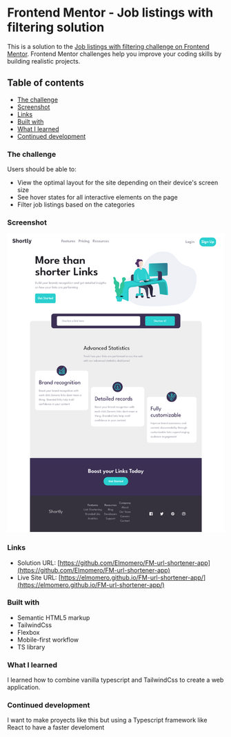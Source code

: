 # Frontend Mentor - Job listings with filtering solution

This is a solution to the [Job listings with filtering challenge on Frontend Mentor](https://www.frontendmentor.io/challenges/job-listings-with-filtering-ivstIPCt). Frontend Mentor challenges help you improve your coding skills by building realistic projects.

## Table of contents

- [The challenge](#the-challenge)
- [Screenshot](#screenshot)
- [Links](#links)
- [Built with](#built-with)
- [What I learned](#what-i-learned)
- [Continued development](#continued-development)

### The challenge

Users should be able to:

- View the optimal layout for the site depending on their device's screen size
- See hover states for all interactive elements on the page
- Filter job listings based on the categories

### Screenshot

![proyectImage](./public/images/page-screenshot.png)

### Links

- Solution URL: [https://github.com/Elmomero/FM-url-shortener-app](https://github.com/Elmomero/FM-url-shortener-app)
- Live Site URL: [https://elmomero.github.io/FM-url-shortener-app/](https://elmomero.github.io/FM-url-shortener-app/)

### Built with

- Semantic HTML5 markup
- TailwindCss
- Flexbox
- Mobile-first workflow
- TS library

### What I learned

I learned how to combine vanilla typescript and TailwindCss to create a web application.

### Continued development

I want to make proyects like this but using a Typescript framework
like React to have a faster develoment
